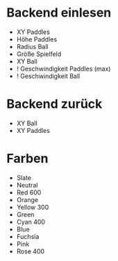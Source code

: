 # Backend einlesen
- XY Paddles
- Höhe Paddles
- Radius Ball
- Größe Spielfeld
- XY Ball
- ! Geschwindigkeit Paddles (max)
- ! Geschwindigkeit Ball

# Backend zurück
- XY Ball
- XY Paddles

# Farben
- Slate
- Neutral
- Red 600
- Orange
- Yellow 300
- Green
- Cyan 400
- Blue
- Fuchsia
- Pink
- Rose 400
